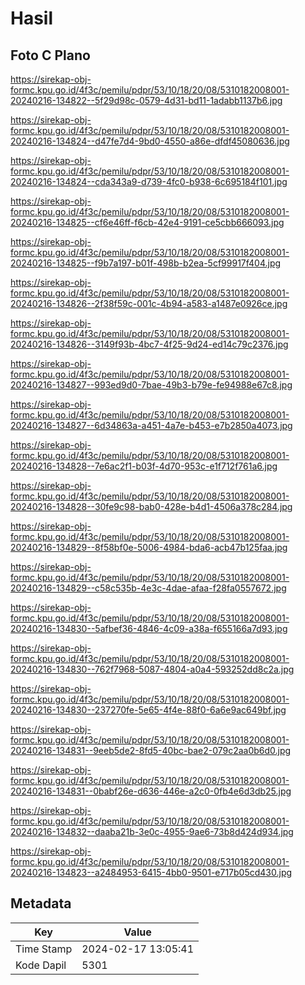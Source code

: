 # Hasil

## Foto C Plano

https://sirekap-obj-formc.kpu.go.id/4f3c/pemilu/pdpr/53/10/18/20/08/5310182008001-20240216-134822--5f29d98c-0579-4d31-bd11-1adabb1137b6.jpg

https://sirekap-obj-formc.kpu.go.id/4f3c/pemilu/pdpr/53/10/18/20/08/5310182008001-20240216-134824--d47fe7d4-9bd0-4550-a86e-dfdf45080636.jpg

https://sirekap-obj-formc.kpu.go.id/4f3c/pemilu/pdpr/53/10/18/20/08/5310182008001-20240216-134824--cda343a9-d739-4fc0-b938-6c695184f101.jpg

https://sirekap-obj-formc.kpu.go.id/4f3c/pemilu/pdpr/53/10/18/20/08/5310182008001-20240216-134825--cf6e46ff-f6cb-42e4-9191-ce5cbb666093.jpg

https://sirekap-obj-formc.kpu.go.id/4f3c/pemilu/pdpr/53/10/18/20/08/5310182008001-20240216-134825--f9b7a197-b01f-498b-b2ea-5cf99917f404.jpg

https://sirekap-obj-formc.kpu.go.id/4f3c/pemilu/pdpr/53/10/18/20/08/5310182008001-20240216-134826--2f38f59c-001c-4b94-a583-a1487e0926ce.jpg

https://sirekap-obj-formc.kpu.go.id/4f3c/pemilu/pdpr/53/10/18/20/08/5310182008001-20240216-134826--3149f93b-4bc7-4f25-9d24-ed14c79c2376.jpg

https://sirekap-obj-formc.kpu.go.id/4f3c/pemilu/pdpr/53/10/18/20/08/5310182008001-20240216-134827--993ed9d0-7bae-49b3-b79e-fe94988e67c8.jpg

https://sirekap-obj-formc.kpu.go.id/4f3c/pemilu/pdpr/53/10/18/20/08/5310182008001-20240216-134827--6d34863a-a451-4a7e-b453-e7b2850a4073.jpg

https://sirekap-obj-formc.kpu.go.id/4f3c/pemilu/pdpr/53/10/18/20/08/5310182008001-20240216-134828--7e6ac2f1-b03f-4d70-953c-e1f712f761a6.jpg

https://sirekap-obj-formc.kpu.go.id/4f3c/pemilu/pdpr/53/10/18/20/08/5310182008001-20240216-134828--30fe9c98-bab0-428e-b4d1-4506a378c284.jpg

https://sirekap-obj-formc.kpu.go.id/4f3c/pemilu/pdpr/53/10/18/20/08/5310182008001-20240216-134829--8f58bf0e-5006-4984-bda6-acb47b125faa.jpg

https://sirekap-obj-formc.kpu.go.id/4f3c/pemilu/pdpr/53/10/18/20/08/5310182008001-20240216-134829--c58c535b-4e3c-4dae-afaa-f28fa0557672.jpg

https://sirekap-obj-formc.kpu.go.id/4f3c/pemilu/pdpr/53/10/18/20/08/5310182008001-20240216-134830--5afbef36-4846-4c09-a38a-f655166a7d93.jpg

https://sirekap-obj-formc.kpu.go.id/4f3c/pemilu/pdpr/53/10/18/20/08/5310182008001-20240216-134830--762f7968-5087-4804-a0a4-593252dd8c2a.jpg

https://sirekap-obj-formc.kpu.go.id/4f3c/pemilu/pdpr/53/10/18/20/08/5310182008001-20240216-134830--237270fe-5e65-4f4e-88f0-6a6e9ac649bf.jpg

https://sirekap-obj-formc.kpu.go.id/4f3c/pemilu/pdpr/53/10/18/20/08/5310182008001-20240216-134831--9eeb5de2-8fd5-40bc-bae2-079c2aa0b6d0.jpg

https://sirekap-obj-formc.kpu.go.id/4f3c/pemilu/pdpr/53/10/18/20/08/5310182008001-20240216-134831--0babf26e-d636-446e-a2c0-0fb4e6d3db25.jpg

https://sirekap-obj-formc.kpu.go.id/4f3c/pemilu/pdpr/53/10/18/20/08/5310182008001-20240216-134832--daaba21b-3e0c-4955-9ae6-73b8d424d934.jpg

https://sirekap-obj-formc.kpu.go.id/4f3c/pemilu/pdpr/53/10/18/20/08/5310182008001-20240216-134823--a2484953-6415-4bb0-9501-e717b05cd430.jpg


## Metadata

| Key        | Value               |
| ---------- | ------------------- |
| Time Stamp | 2024-02-17 13:05:41 |
| Kode Dapil | 5301                |



